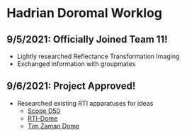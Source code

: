 # **Hadrian Doromal Worklog**

## 9/5/2021: Officially Joined Team 11!
* Lightly researched Reflectance Transformation Imaging
* Exchanged information with groupmates

## 9/6/2021: Project Approved!
* Researched existing RTI apparatuses for ideas
  * [Scope D50](https://broncolor.swiss/products/scope-d50?gclid=EAIaIQobChMI7PHh9pSq8gIVht7ICh2UtwItEAMYASAAEgKtlvD_BwE)
  * [RTI-Dome](https://www.rti-dome.com/)
  * [Tim Zaman Dome](http://www.timzaman.nl/rti-dome)
  
